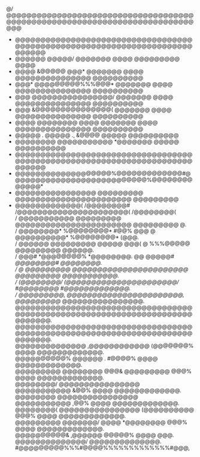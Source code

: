 @/ @@@@@@@@@@@@@@@@@@@@@@@@@@@@@@@@@@@@@@@@@@@@@@@@@@@@@@@@@@@@@@@@@@@@@@@@@@@@@
*   @@@@@@@@@@@@@@@@@@@@@@@@@@@@@@@@@@@@@@@@@@@@@@@@@@@@@@@@@@@@@@@@@@@@@@@@@@@@
*   @@@@@@            @@@@@/    @@@@@@@    @@@@    @@@@@@@@@                @@@@
*   @@@@     &@@@@@     @@@*    @@@@@@@    @@@@    @@@@@@@@@@@@@@@    @@@@@@@@@@
*   @@@*    @@@@@@@@@%%%@@@*    @@@@@@@    @@@@    @@@@@@@@@@@@@@@    @@@@@@@@@@
*   @@@    @@@@@@@@@@@@@@@@/    @@@@@@@    @@@@    @@@@@@@@@@@@@@@    @@@@@@@@@@
*   @@@    &@@@@@@@@@@@@@@@(    @@@@@@@    @@@@    @@@@@@@@@@@@@@@    @@@@@@@@@@
*   @@@@    @@@@@@@@    @@@@    @@@@@@@    @@@@    @@@@@@@@@@@@@@@    @@@@@@@@@@
*   @@@@@       .      @@@@@      .,      &@@@@              @@@@@    @@@@@@@@@@
*   @@@@@@@@        @@@@@@@@@@@        *@@@@@@@              @@@@@    @@@@@@@@@@
*   @@@@@@@@@@@@@@@@@@@@@@@@@@@@@@@@@@@@@@@@@@@@@@@@@@@@@@@@@@@@@@@@@@@@@@@@@@@@
*   @@@@@@@@@@@@@@@@@@@%@@@@@@@@@@@@@#@@@@@@@@@@@@@@@@@@@@@@@@@@@%@@@@@@@@@@@@@*
*   @@@@@@@@@@@@@@@@     @@@@@@@@@     @@@@@@@@@@@@@@@@@@@@@@@     @@@@@@@@@    
*   @@@@@@@@@@@@@(    /@@@@@@@@#    /@@@@@@@@@@@@@@@@@@@@@@(    /@@@@@@@@(      
/   @@@@@@@@@@@     @@@@@@@@@     @@@@@@@@@@@@@@@@@@@@@@@     @@@@@@@@@     @.  
/   @@@@@@@@*    %@@@@@@@@*    #@@% @@@  @  @@@@@@@@@@*    %@@@@@@@@*    (@@@.  
/   @@@@@@     @@@@@@@@@     @@@@@  @@@( @  %%%@@@@@     @@@@@@@@@     @@@@@@.  
/   @@@#    *@@@@@@@@%    *@@@@@@@@.    @@  @@@@@#    *@@@@@@@@#    *@@@@@@@@.  
/   @     @@@@@@@@@     @@@@@@@@@@@@@@@@@@@@@@@     @@@@@@@@@     @@@@@@@@@@@.  
/      (@@@@@@@@/    (@@@@@@@@@@@@@@@@@@@@@@/    #@@@@@@@@*    #@@@@@@@@@@@@@.  
/    @@@@@@@@@,    @@@@@@@@@@@@@@@@@@@@@@@,    @@@@@@@@@*    @@@@@@@@@@@@@@@@.  
@@@@@@@@@@@@@@@@@@@@@@@@@@@@@@@@@@@@@@@@@@@@@@@@@@@@@@@@@@@@@@@@@@@@@@@@@@@@@.  
@@@@@@@@@@@@@@@@@@@@@@@@@@@@@@@@@@@@@@@@@@@@@@@@@@@@@@@@@@@@@@@@@@@@@@@@@@@@@.  
@@@@@@@@@@@@@@       ,@@@@@@@@@@@@         (@@@@@@@%    @@@@    @@@@@@@@@@@@@.  
@@@@@@@@@@%              @@@@@@       .       #@@@@%    @@@@    @@@@@@@@@@@@@.  
@@@@@@@@@     @@@@@@@@    @@@&    @@@@@@@@@     @@@%    @@@@    @@@@@@@@@@@@@.  
@@@@@@@@/    @@@@@@@@@@@@@@@@    @@@@@@@@@@@    &@@%    @@@@    @@@@@@@@@@@@@.  
@@@@@@@@     @@@@@@@@@@@@@@@@    @@@@@@@@@@@    ,@@%    @@@@    @@@@@@@@@@@@@.  
@@@@@@@@(    @@@@@@@@@@@@@@@@    (@@@@@@@@@@    @@@%    @@@@    @@@@@@@@@@@@@.  
@@@@@@@@@     @@@@@@@/    @@@@    *@@@@@@@@     @@@%    @@@@    @@@@@@@@@@@@@.  
@@@@@@@@@@&             ,@@@@@@               @@@@@%    @@@@              @@@.  
@@@@@@@@@@@@@@/      @@@@@@@@@@@@@@.      #@@@@@@@@@%%%#@@@@%%%%%%%%%%%%%#@@@,